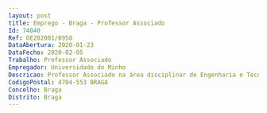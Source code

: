 ```yaml
--- 
layout: post
title: Emprego - Braga - Professor Associado
Id: 74040
Ref: OE202001/0958
DataAbertura: 2020-01-23
DataFecho: 2020-02-05
Trabalho: Professor Associado
Empregador: Universidade do Minho
Descricao: Professor Associado na área disciplinar de Engenharia e Tecnologias dos Sistemas de Informação
CodigoPostal: 4704-553 BRAGA
Concelho: Braga
Distrito: Braga
--- 
```

